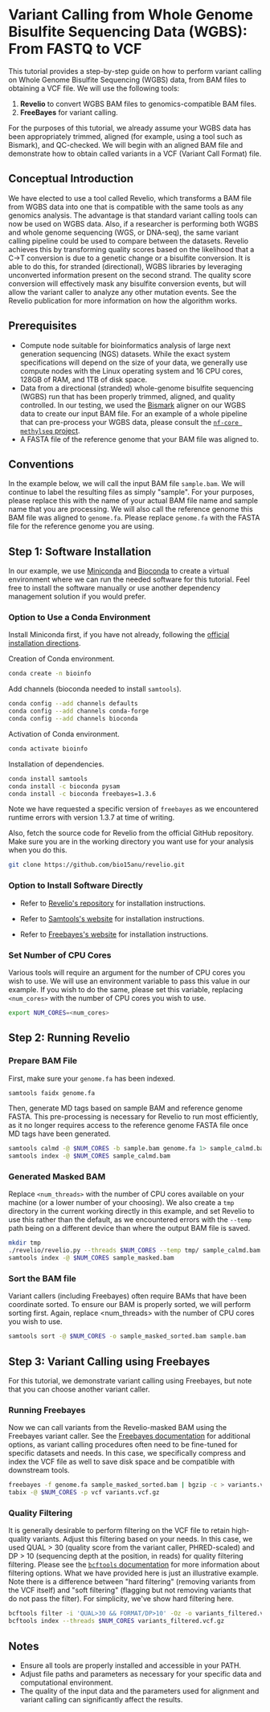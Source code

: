 # Variant Calling from Whole Genome Bisulfite Sequencing Data (WGBS): From FASTQ to VCF

This tutorial provides a step-by-step guide on how to perform variant calling on Whole Genome Bisulfite Sequencing (WGBS) data, from BAM files to obtaining a VCF file. We will use the following tools:

1. **Revelio** to convert WGBS BAM files to genomics-compatible BAM files.
2. **FreeBayes** for variant calling.

For the purposes of this tutorial, we already assume your WGBS data has been appropriately trimmed, aligned (for example, using a tool such as Bismark), and QC-checked. We will begin with an aligned BAM file and demonstrate how to obtain called variants in a VCF (Variant Call Format) file.

## Conceptual Introduction

We have elected to use a tool called Revelio, which transforms a BAM file from WGBS data into one that is compatible with the same tools as any genomics analysis. The advantage is that standard variant calling tools can now be used on WGBS data. Also, if a researcher is performing both WGBS and whole genome sequencing (WGS, or DNA-seq), the same variant calling pipeline could be used to compare between the datasets. Revelio achieves this by transforming quality scores based on the likelihood that a C->T conversion is due to a genetic change or a bisulfite conversion. It is able to do this, for stranded (directional), WGBS libraries by leveraging unconverted information present on the second strand. The quality score conversion will effectively mask any bisulfite conversion events, but will allow the variant caller to analyze any other mutation events. See the Revelio publication for more information on how the algorithm works.

## Prerequisites

* Compute node suitable for bioinformatics analysis of large next generation sequencing (NGS) datasets. While the exact system specifications will depend on the size of your data, we generally use compute nodes with the Linux operating system and 16 CPU cores, 128GB of RAM, and 1TB of disk space.
* Data from a directional (stranded) whole-genome bisulfite sequencing (WGBS) run that has been properly trimmed, aligned, and quality controlled. In our testing, we used the [Bismark](https://www.bioinformatics.babraham.ac.uk/projects/bismark/) aligner on our WGBS data to create our input BAM file. For an example of a whole pipeline that can pre-process your WGBS data, please consult the [`nf-core methylseq` project](https://nf-co.re/methylseq/).
* A FASTA file of the reference genome that your BAM file was aligned to.

## Conventions

In the example below, we will call the input BAM file `sample.bam`. We will continue to label the resulting files as simply "sample". For your purposes, please replace this with the name of your actual BAM file name and sample name that you are processing. We will also call the reference genome this BAM file was aligned to `genome.fa`. Please replace `genome.fa` with the FASTA file for the reference genome you are using.

## Step 1: Software Installation

In our example, we use [Miniconda](https://docs.anaconda.com/miniconda/) and [Bioconda](https://bioconda.github.io/) to create a virtual environment where we can run the needed software for this tutorial. Feel free to install the software manually or use another dependency management solution if you would prefer.

### Option to Use a Conda Environment

Install Miniconda first, if you have not already, following the [official installation directions](https://docs.anaconda.com/miniconda/).

Creation of Conda environment.
```bash
conda create -n bioinfo
```

Add channels (bioconda needed to install `samtools`).
```bash
conda config --add channels defaults
conda config --add channels conda-forge
conda config --add channels bioconda
```

Activation of Conda environment.
```bash
conda activate bioinfo
```

Installation of dependencies.
```bash
conda install samtools
conda install -c bioconda pysam
conda install -c bioconda freebayes=1.3.6
```

Note we have requested a specific version of `freebayes` as we encountered runtime errors with version 1.3.7 at time of writing.

Also, fetch the source code for Revelio from the official GitHub repository. Make sure you are in the working directory you want use for your analysis when you do this.
```bash
git clone https://github.com/bio15anu/revelio.git
```

### Option to Install Software Directly

* Refer to [Revelio's repository](https://github.com/bio15anu/revelio) for installation instructions.

* Refer to [Samtools's website](https://www.htslib.org/) for installation instructions.

* Refer to [Freebayes's website](https://github.com/freebayes/freebayes) for installation instructions.

### Set Number of CPU Cores

Various tools will require an argument for the number of CPU cores you wish to use. We will use an environment variable to pass this value in our example. If you wish to do the same, please set this variable, replacing `<num_cores>` with the number of CPU cores you wish to use.

```bash
export NUM_CORES=<num_cores>
```

## Step 2: Running Revelio

### Prepare BAM File

First, make sure your `genome.fa` has been indexed.
```bash
samtools faidx genome.fa
```

Then, generate MD tags based on sample BAM and reference genome FASTA. This pre-processing is necessary for Revelio to run most efficiently, as it no longer requires access to the reference genome FASTA file once MD tags have been generated.
```bash
samtools calmd -@ $NUM_CORES -b sample.bam genome.fa 1> sample_calmd.bam 2> /dev/null
samtools index -@ $NUM_CORES sample_calmd.bam
```

### Generated Masked BAM

Replace `<num_threads>` with the number of CPU cores available on your machine (or a lower number of your choosing). We also create a `tmp` directory in the current working directly in this example, and set Revelio to use this rather than the default, as we encountered errors with the `--temp` path being on a different device than where the output BAM file is saved.

```bash
mkdir tmp
./revelio/revelio.py --threads $NUM_CORES --temp tmp/ sample_calmd.bam sample_masked.bam
samtools index -@ $NUM_CORES sample_masked.bam
```

### Sort the BAM file

Variant callers (including Freebayes) often require BAMs that have been coordinate sorted. To ensure our BAM is properly sorted, we will perform sorting first. Again, replace <num_threads> with the number of CPU cores you wish to use.

```bash
samtools sort -@ $NUM_CORES -o sample_masked_sorted.bam sample.bam
```

## Step 3: Variant Calling using Freebayes

For this tutorial, we demonstrate variant calling using Freebayes, but note that you can choose another variant caller.

### Running Freebayes
Now we can call variants from the Revelio-masked BAM using the Freebayes variant caller. See the [Freebayes documentation](https://github.com/freebayes/freebayes) for additional options, as variant calling procedures often need to be fine-tuned for specific datasets and needs. In this case, we specifically compress and index the VCF file as well to save disk space and be compatible with downstream tools.
```bash
freebayes -f genome.fa sample_masked_sorted.bam | bgzip -c > variants.vcf.gz
tabix -@ $NUM_CORES -p vcf variants.vcf.gz
```

### Quality Filtering
It is generally desirable to perform filtering on the VCF file to retain high-quality variants. Adjust this filtering based on your needs. In this case, we used QUAL > 30 (quality score from the variant caller, PHRED-scaled) and DP > 10 (sequencing depth at the position, in reads) for quality filtering filtering. Please see the [`bcftools` documentation](https://samtools.github.io/bcftools/bcftools.html#filter) for more information about filtering options. What we have provided here is just an illustrative example. Note there is a difference between "hard filtering" (removing variants from the VCF itself) and "soft filtering" (flagging but not removing variants that do not pass the filter). For simplicity, we've show hard filtering here.

```bash
bcftools filter -i 'QUAL>30 && FORMAT/DP>10' -Oz -o variants_filtered.vcf.gz variants.vcf.gz
bcftools index --threads $NUM_CORES variants_filtered.vcf.gz

```

## Notes

- Ensure all tools are properly installed and accessible in your PATH.
- Adjust file paths and parameters as necessary for your specific data and computational environment.
- The quality of the input data and the parameters used for alignment and variant calling can significantly affect the results.